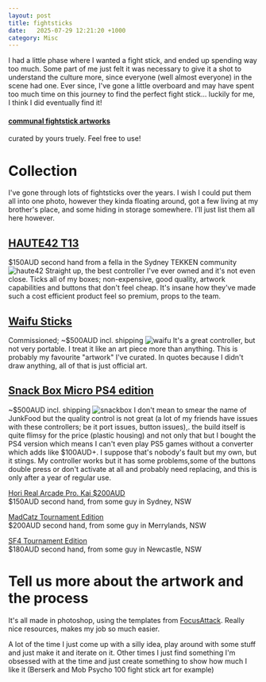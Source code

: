 ```yaml
---
layout: post
title: fightsticks
date:   2025-07-29 12:21:20 +1000
category: Misc
---
```


I had a little phase where I wanted a fight stick, and ended up spending way too much. Some part of me just felt it was necessary to give it a shot to understand the culture more, since everyone (well almost everyone) in the scene had one. Ever since, I've gone a little overboard and may have spent too much time on this journey to find the perfect fight stick... luckily for me, I think I did eventually find it! 

#### **[communal fightstick artworks](https://drive.google.com/drive/folders/1ndObnmrWqmPmo0xZuj0_aGr96cIBhiyk?usp=sharing)**
curated by yours truely. Feel free to use! 


# Collection
I've gone through lots of fightsticks over the years. I wish I could put them all into one photo, however they kinda floating around, got a few living at my brother's place, and some hiding in storage somewhere. I'll just list them all here however.

## [HAUTE42 T13](https://haute42.com/haute-pad-t-series/) <br>
$150AUD second hand from a fella in the Sydney TEKKEN community
![haute42]({{base.url}}/assets/fightsticks/haute42.jpg)
Straight up, the best controller I've ever owned and it's not even close. Ticks all of my boxes; non-expensive, good quality, artwork capabilities and buttons that don't feel cheap. It's insane how they've made such a cost efficient product feel so premium, props to the team. 

## [Waifu Sticks](https://waifusticks.square.site/product/studio-600-commission-inquiry-read-me/69?cp=true&sa=true&sbp=false&q=false) <br> 
Commissioned; ~$500AUD incl. shipping
![waifu]({{base.url}}/assets/fightsticks/waifu.jpg)
It's a great controller, but not very portable. I treat it like an art piece more than anything. This is probably my favourite "artwork" I've curated. In quotes because I didn't draw anything, all of that is just official art. 

## [Snack Box Micro PS4 edition](https://junkfoodarcades.com/products/snack-box-micro-leverless-controller)<br>
~$500AUD incl. shipping 
![snackbox]({{base.url}}/assets/fightsticks/snackbox.jpg)
I don't mean to smear the name of JunkFood but the quality control is not great (a lot of my friends have issues with these controllers; be it port issues, button issues),. the build itself is quite flimsy for the price (plastic housing) and not only that but I bought the PS4 version which means I can't even play PS5 games without a converter which adds like $100AUD+. I suppose that's nobody's fault but my own, but it stings. My controller works but it has some problems,some of the buttons double press or don't activate at all and probably need replacing, and this is only after a year of regular use.

[Hori Real Arcade Pro. Kai $200AUD](https://www.amazon.com.au/Hori-Real-Arcade-Pro-Playstation/dp/B00SULMRI4)<br> 
$150AUD second hand, from some guy in Sydney, NSW

[MadCatz Tournament Edition](https://www.coleka.com/en/video-games/arcade-stick/mad-catz-arcade-fight-stick-tournament-edition-white_i1507286)<br> 
$200AUD second hand, from some guy in Merrylands, NSW

[SF4 Tournament Edition ](https://www.coleka.com/en/video-games/arcade-stick/street-fighter-iv-round-2-arcade-fight-stick-tournament-edition_i1450931) <br> 
$180AUD second hand, from some guy in Newcastle, NSW


# Tell us more about the artwork and the process

It's all made in photoshop, using the templates from [FocusAttack](https://support.focusattack.com/hc/en-us/sections/28085999760155-Fightstick-Control-Panel-Templates). Really nice resources, makes my job so much easier.

A lot of the time I just come up with a silly idea, play around with some stuff and just make it and iterate on it. Other times I just find something I'm obsessed with at the time and just create something to show how much I like it (Berserk and Mob Psycho 100 fight stick art for example)





